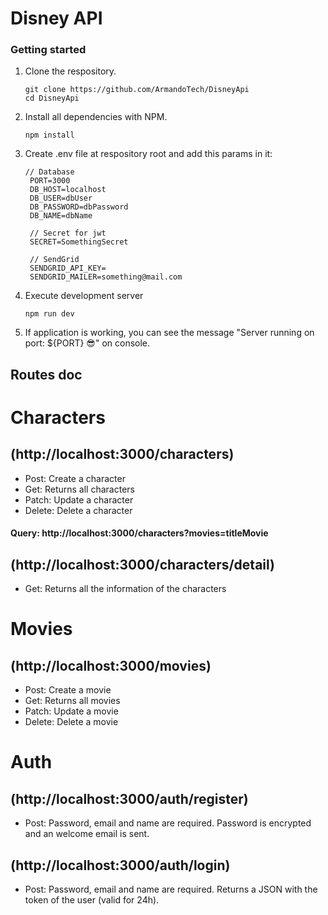 # Disney API

### Getting started

1. Clone the respository.

   ```shell
   git clone https://github.com/ArmandoTech/DisneyApi
   cd DisneyApi
   ```

2. Install all dependencies with NPM.

   ```shell
   npm install
   ```

3. Create .env file at respository root and add this params in it:

   ```shell
   // Database
    PORT=3000
    DB_HOST=localhost
    DB_USER=dbUser
    DB_PASSWORD=dbPassword
    DB_NAME=dbName

    // Secret for jwt
    SECRET=SomethingSecret

    // SendGrid
    SENDGRID_API_KEY=
    SENDGRID_MAILER=something@mail.com
   ```

4. Execute development server

   ```shell
   npm run dev
   ```

5. If application is working, you can see the message "Server running on port: ${PORT} 😎" on console.

## Routes doc

# Characters

## (http://localhost:3000/characters)

- Post: Create a character
- Get: Returns all characters
- Patch: Update a character
- Delete: Delete a character

#### Query: http://localhost:3000/characters?movies=titleMovie

## (http://localhost:3000/characters/detail)

- Get: Returns all the information of the characters

# Movies

## (http://localhost:3000/movies)

- Post: Create a movie
- Get: Returns all movies
- Patch: Update a movie
- Delete: Delete a movie

# Auth

## (http://localhost:3000/auth/register)

- Post: Password, email and name are required. Password is encrypted and an welcome email is sent.

## (http://localhost:3000/auth/login)

- Post: Password, email and name are required. Returns a JSON with the token of the user (valid for 24h).
